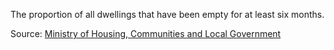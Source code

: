 The proportion of all dwellings that have been empty for at least six months.

Source: <a href="https://www.gov.uk/government/statistical-data-sets/live-tables-on-dwelling-stock-including-vacants" target="_blank">Ministry of Housing, Communities and Local Government</a>

